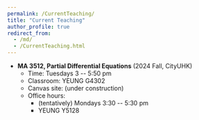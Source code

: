 ```yaml
---
permalink: /CurrentTeaching/
title: "Current Teaching"
author_profile: true
redirect_from: 
  - /md/
  - /CurrentTeaching.html
---
```

  
  
  
  
  * **MA 3512, Partial Differential Equations** (2024 Fall, CityUHK)
      * Time: Tuesdays 3 -- 5:50 pm
      * Classroom: YEUNG G4302
      * Canvas site: (under construction)
      * Office hours:
          * (tentatively) Mondays 3:30 -- 5:30 pm
          * YEUNG Y5128
